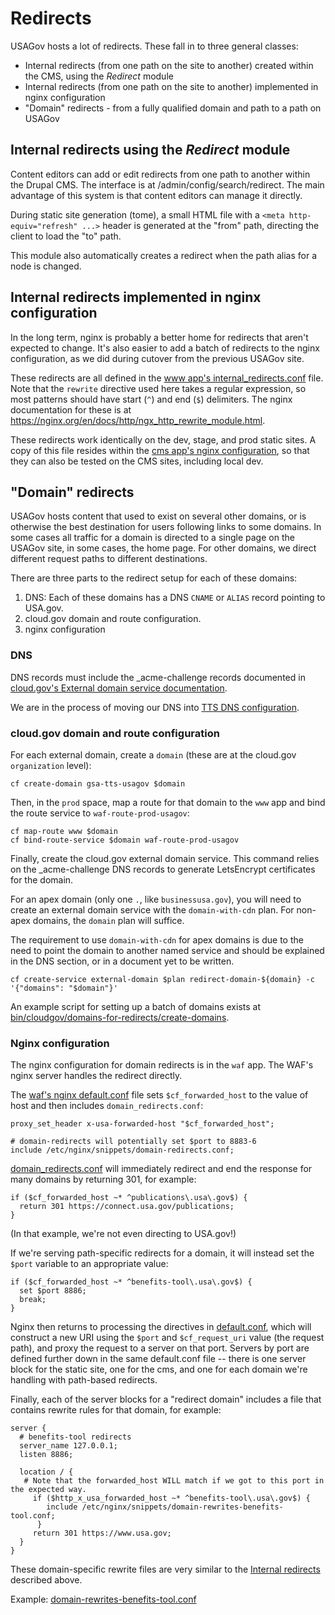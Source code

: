 # Redirects

USAGov hosts a lot of redirects. These fall in to three general classes:

- Internal redirects (from one path on the site to another) created within the CMS, using the _Redirect_ module
- Internal redirects (from one path on the site to another) implemented in nginx configuration
- "Domain" redirects - from a fully qualified domain and path to a path on USAGov

## Internal redirects using the _Redirect_ module

Content editors can add or edit redirects from one path to another within the Drupal CMS. The interface is at /admin/config/search/redirect. The main advantage of this system is that content editors can manage it directly.

During static site generation (tome), a small HTML file with a `<meta http-equiv="refresh" ...>` header is generated at the "from" path, directing the client to load the "to" path.

This module also automatically creates a redirect when the path alias for a node is changed.

## Internal redirects implemented in nginx configuration

In the long term, nginx is probably a better home for redirects that aren't expected to change. It's also easier to add a batch of redirects to the nginx configuration, as we did during cutover from the previous USAGov site.

These redirects are all defined in the [www app's internal_redirects.conf](../.docker/src-www/etc/nginx/partials/internal_redirects.conf) file. Note that the `rewrite` directive used here takes a regular expression, so most patterns should have start (`^`) and end (`$`) delimiters. The nginx documentation for these is at https://nginx.org/en/docs/http/ngx_http_rewrite_module.html.

These redirects work identically on the dev, stage, and prod static sites. A copy of this file resides within the [cms app's nginx configuration](../.docker/src-cms/etc/nginx/partials/internal_redirects.conf), so that they can also be tested on the CMS sites, including local dev.

## "Domain" redirects

USAGov hosts content that used to exist on several other domains, or is otherwise the best destination for users following links to some domains. In some cases all traffic for a domain is directed to a single page on the USAGov site, in some cases, the home page. For other domains, we direct different request paths to different destinations.

There are three parts to the redirect setup for each of these domains:

1. DNS: Each of these domains has a DNS `CNAME` or `ALIAS` record pointing to USA.gov.
1. cloud.gov domain and route configuration.
1. nginx configuration

### DNS

DNS records must include the _acme-challenge records documented in [cloud.gov's External domain service documentation](https://cloud.gov/docs/services/external-domain-service/#how-to-create-an-instance-of-this-service).

We are in the process of moving our DNS into [TTS DNS configuration](https://github.com/18F/dns).

### cloud.gov domain and route configuration

For each external domain, create a `domain` (these are at the cloud.gov `organization` level):

```
cf create-domain gsa-tts-usagov $domain
```

Then, in the `prod` space, map a route for that domain to the `www` app and bind the route service to `waf-route-prod-usagov`:

```
cf map-route www $domain
cf bind-route-service $domain waf-route-prod-usagov
```

Finally, create the cloud.gov external domain service. This command relies on the _acme-challenge DNS records to generate LetsEncrypt certificates for the domain.

For an apex domain (only one `.`, like `businessusa.gov`), you will need to create an external domain service with the `domain-with-cdn` plan. For non-apex domains, the `domain` plan will suffice.

The requirement to use `domain-with-cdn` for apex domains is due to the need to point the domain to another named service and should be explained in the DNS section, or in a document yet to be written.

```
cf create-service external-domain $plan redirect-domain-${domain} -c '{"domains": "$domain"}'
```

An example script for setting up a batch of domains exists at [bin/cloudgov/domains-for-redirects/create-domains](../bin/cloudgov/domains-for-redirects/create-domains).


### Nginx configuration

The nginx configuration for domain redirects is in the `waf` app. The WAF's nginx server handles the redirect directly.



The [waf's nginx default.conf](../.docker/src-waf/etc/nginx/conf.d/default.conf) file sets `$cf_forwarded_host` to the value of host and then includes `domain_redirects.conf`:

```
proxy_set_header x-usa-forwarded-host "$cf_forwarded_host";

# domain-redirects will potentially set $port to 8883-6
include /etc/nginx/snippets/domain-redirects.conf;
```

[domain_redirects.conf](../.docker/src-waf/etc/nginx/snippets/domain-redirects.conf) will immediately redirect and end the response for many domains by returning 301, for example:

```
if ($cf_forwarded_host ~* ^publications\.usa\.gov$) {
  return 301 https://connect.usa.gov/publications;
}
```

(In that example, we're not even directing to USA.gov!)

If we're serving path-specific redirects for a domain, it will instead set the `$port` variable to an appropriate value:

```
if ($cf_forwarded_host ~* ^benefits-tool\.usa\.gov$) {
  set $port 8886;
  break;
}
```

Nginx then returns to processing the directives in [default.conf](../.docker/src-waf/etc/nginx/conf.d/default.conf), which will construct a new URI using the `$port` and `$cf_request_uri` value (the request path), and proxy the request to a server on that port. Servers by port are defined further down in the same default.conf file -- there is one server block for the static site, one for the cms, and one for each domain we're handling with path-based redirects.

Finally, each of the server blocks for a "redirect domain" includes a file that contains rewrite rules for that domain, for example:

```
server {
  # benefits-tool redirects
  server_name 127.0.0.1;
  listen 8886;

  location / {
   # Note that the forwarded_host WILL match if we got to this port in the expected way.
     if ($http_x_usa_forwarded_host ~* ^benefits-tool\.usa\.gov$) {
        include /etc/nginx/snippets/domain-rewrites-benefits-tool.conf;
      }
     return 301 https://www.usa.gov;
  }
}
```

These domain-specific rewrite files are very similar to the [Internal redirects](#internal-redirects-implemented-in-nginx-configuration) described above.

Example: [domain-rewrites-benefits-tool.conf](../.docker/src-waf/etc/nginx/snippets/domain-rewrites-benefits-tool.conf)